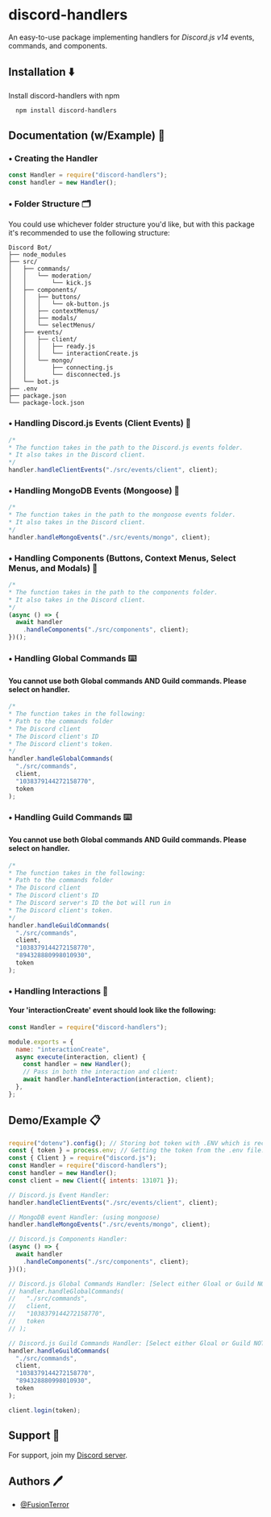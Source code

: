 
# discord-handlers

An easy-to-use package implementing handlers for *Discord.js v14* events, commands, and components.
## Installation ⬇️

Install discord-handlers with npm

```bash
  npm install discord-handlers
```
    
## Documentation (w/Example) 📓

### • Creating the Handler
```js
const Handler = require("discord-handlers");
const handler = new Handler();
```

### • Folder Structure 🗂
You could use whichever folder structure you'd like, but with this package it's recommended to use the following structure:
```
Discord Bot/
├── node_modules
├── src/
│   ├── commands/
│   │   └── moderation/
│   │       └── kick.js
│   ├── components/
│   │   ├── buttons/
│   │   │   └── ok-button.js
│   │   ├── contextMenus/
│   │   ├── modals/
│   │   └── selectMenus/
│   ├── events/
│   │   ├── client/
│   │   │   ├── ready.js
│   │   │   └── interactionCreate.js
│   │   └── mongo/
│   │       ├── connecting.js
│   │       └── disconnected.js
│   └── bot.js
├── .env
├── package.json
└── package-lock.json
```

### • Handling Discord.js Events (Client Events) 🚩
```js
/*
* The function takes in the path to the Discord.js events folder.
* It also takes in the Discord client.
*/
handler.handleClientEvents("./src/events/client", client);
```

### • Handling MongoDB Events (Mongoose) 🚩
```js
/*
* The function takes in the path to the mongoose events folder.
* It also takes in the Discord client.
*/
handler.handleMongoEvents("./src/events/mongo", client);
```

### • Handling Components (Buttons, Context Menus, Select Menus, and Modals) 🔘
```js
/*
* The function takes in the path to the components folder.
* It also takes in the Discord client.
*/
(async () => {
  await handler
    .handleComponents("./src/components", client);
})();
```

### • Handling Global Commands ⌨️
#### You cannot use both Global commands AND Guild commands. Please select on handler.
```js
/*
* The function takes in the following:
* Path to the commands folder
* The Discord client
* The Discord client's ID
* The Discord client's token.
*/
handler.handleGlobalCommands(
  "./src/commands",
  client,
  "1038379144272158770",
  token
);
```

### • Handling Guild Commands ⌨️
#### You cannot use both Global commands AND Guild commands. Please select on handler.
```js
/*
* The function takes in the following:
* Path to the commands folder
* The Discord client
* The Discord client's ID
* The Discord server's ID the bot will run in
* The Discord client's token.
*/
handler.handleGuildCommands(
  "./src/commands",
  client,
  "1038379144272158770",
  "894328880998010930",
  token
);
```

### • Handling Interactions 💭
#### Your 'interactionCreate' event should look like the following:
```js
const Handler = require("discord-handlers");

module.exports = {
  name: "interactionCreate",
  async execute(interaction, client) {
    const handler = new Handler();
    // Pass in both the interaction and client:
    await handler.handleInteraction(interaction, client);
  },
};

```
## Demo/Example 📋
```js
require("dotenv").config(); // Storing bot token with .ENV which is recommended.
const { token } = process.env; // Getting the token from the .env file.
const { Client } = require("discord.js");
const Handler = require("discord-handlers");
const handler = new Handler();
const client = new Client({ intents: 131071 });

// Discord.js Event Handler:
handler.handleClientEvents("./src/events/client", client);

// MongoDB event Handler: (using mongoose)
handler.handleMongoEvents("./src/events/mongo", client);

// Discord.js Components Handler:
(async () => {
  await handler
    .handleComponents("./src/components", client);
})();

// Discord.js Global Commands Handler: [Select either Gloal or Guild NOT both]
// handler.handleGlobalCommands(
//   "./src/commands",
//   client,
//   "1038379144272158770",
//   token
// );

// Discord.js Guild Commands Handler: [Select either Gloal or Guild NOT both]
handler.handleGuildCommands(
  "./src/commands",
  client,
  "1038379144272158770",
  "894328880998010930",
  token
);

client.login(token);
```
## Support 💬

For support, join my [Discord server](https://discord.gg/74MasbJQ32).
## Authors 🖊

- [@FusionTerror](https://www.github.com/fusionterror)

